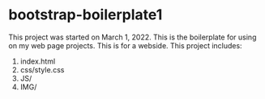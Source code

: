 # bootstrap-boilerplate1
This project was started on March 1, 2022. This is the boilerplate for using on my web page projects. This is for a webside. This project includes:

1. index.html
2. css/style.css
3. JS/
4. IMG/
